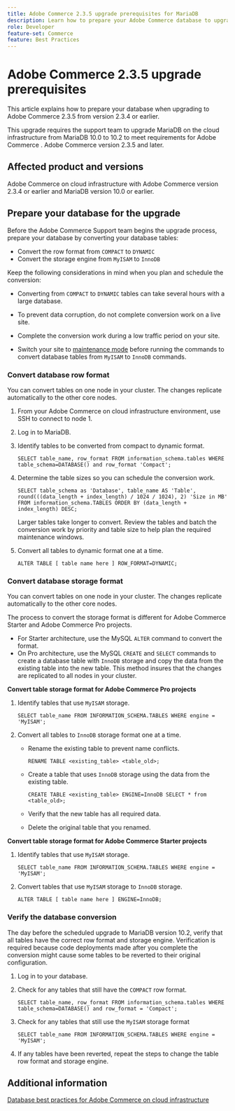 ```yaml
---
title: Adobe Commerce 2.3.5 upgrade prerequisites for MariaDB
description: Learn how to prepare your Adobe Commerce database to upgrade from Adobe Commerce 2.3.5.
role: Developer
feature-set: Commerce
feature: Best Practices
---
```


# Adobe Commerce 2.3.5 upgrade prerequisites

This article explains how to prepare your database when upgrading to Adobe Commerce 2.3.5 from version 2.3.4 or earlier.

This upgrade requires the support team to upgrade MariaDB on the cloud infrastructure from MariaDB 10.0 to 10.2 to meet requirements for Adobe Commerce . Adobe Commerce version 2.3.5 and later.

## Affected product and versions

Adobe Commerce on cloud infrastructure with Adobe Commerce version 2.3.4 or earlier and MariaDB version 10.0 or earlier.

## Prepare your database for the upgrade

Before the Adobe Commerce Support team begins the upgrade process, prepare your database by converting your database tables:

- Convert the row format from `COMPACT` to `DYNAMIC`
- Convert the storage engine from `MyISAM` to `InnoDB`

Keep the following considerations in mind when you plan and schedule the conversion:

- Converting from `COMPACT` to `DYNAMIC` tables can take several hours with a large database.

- To prevent data corruption, do not complete conversion work on a live site.

- Complete the conversion work during a low traffic period on your site.

- Switch your site to [maintenance mode](../../../installation/tutorials/maintenance-mode.md) before running the commands to convert database tables from `MyISAM` to `InnoDB` commands.

### Convert database row format

You can convert tables on one node in your cluster. The changes replicate automatically to the other core nodes.

1. From your Adobe Commerce on cloud infrastructure environment, use SSH to connect to node 1.

1. Log in to MariaDB.

1. Identify tables to be converted from compact to dynamic format.

   ```mysql
   SELECT table_name, row_format FROM information_schema.tables WHERE table_schema=DATABASE() and row_format 'Compact';
   ```

1. Determine the table sizes so you can schedule the conversion work.

   ```mysql
   SELECT table_schema as 'Database', table_name AS 'Table', round(((data_length + index_length) / 1024 / 1024), 2) 'Size in MB' FROM information_schema.TABLES ORDER BY (data_length + index_length) DESC;
   ```

   Larger tables take longer to convert. Review the tables and batch the conversion work by priority and table size to help plan the required maintenance windows.

1. Convert all tables to dynamic format one at a time.

   ```mysql
   ALTER TABLE [ table name here ] ROW_FORMAT=DYNAMIC;
   ```

### Convert database storage format

You can convert tables on one node in your cluster. The changes replicate automatically to the other core nodes.

The process to convert the storage format is different for Adobe Commerce Starter and Adobe Commerce Pro projects.

- For Starter architecture, use the MySQL `ALTER` command to convert the format.
- On Pro architecture, use the MySQL `CREATE` and `SELECT` commands to create a database table with `InnoDB` storage and copy the data from the existing table into the new table. This method insures that the changes are replicated to all nodes in your cluster.

**Convert table storage format for Adobe Commerce Pro projects**

1. Identify tables that use `MyISAM` storage.

   ```mysql
   SELECT table_name FROM INFORMATION_SCHEMA.TABLES WHERE engine = 'MyISAM';
   ```

1. Convert all tables to `InnoDB` storage format one at a time.

   - Rename the existing table to prevent name conflicts.

     ```mysql
     RENAME TABLE <existing_table> <table_old>;
     ```

   - Create a table that uses `InnoDB` storage using the data from the existing table.

     ```mysql
     CREATE TABLE <existing_table> ENGINE=InnoDB SELECT * from <table_old>;
     ```

   - Verify that the new table has all required data.

   - Delete the original table that you renamed.


**Convert table storage format for Adobe Commerce Starter projects**

1. Identify tables that use `MyISAM` storage.

   ```mysql
   SELECT table_name FROM INFORMATION_SCHEMA.TABLES WHERE engine = 'MyISAM';
   ```

1. Convert tables that use `MyISAM` storage to `InnoDB` storage.

   ```mysql
   ALTER TABLE [ table name here ] ENGINE=InnoDB;
   ```

### Verify the database conversion

The day before the scheduled upgrade to MariaDB version 10.2, verify that all tables have the correct row format and storage engine. Verification is required because code deployments made after you complete the conversion might cause some tables to be reverted to their original configuration.

1. Log in to your database.

1. Check for any tables that still have the `COMPACT` row format.

   ```mysql
   SELECT table_name, row_format FROM information_schema.tables WHERE table_schema=DATABASE() and row_format = 'Compact';
   ```

1. Check for any tables that still use the `MyISAM` storage format

   ```mysql
   SELECT table_name FROM INFORMATION_SCHEMA.TABLES WHERE engine = 'MyISAM';
   ```

1. If any tables have been reverted, repeat the steps to change the table row format and storage engine.

## Additional information

[Database best practices for Adobe Commerce on cloud infrastructure](../planning/database-on-cloud.md)
